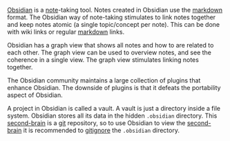 [Obsidian](https://obsidian.md/) is a [note](note.md)-taking tool.
Notes created in Obsidian use the [markdown](markdown.md) format.
The Obsidian way of note-taking stimulates to link notes together and keep notes atomic (a single topic/concept per note).
This can be done with wiki links or regular [markdown](markdown.md) links.

Obsidian has a graph view that shows all notes and how to are related to each other.
The graph view can be used to overview notes, and see the coherence in a single view.
The graph view stimulates linking notes together.

The Obsidian community maintains a large collection of plugins that enhance Obsidian.
The downside of plugins is that it defeats the portability aspect of Obsidian.

A project in Obsidian is called a vault.
A vault is just a directory inside a file system.
Obsidian stores all its data in the hidden `.obsidian` directory.
This [second-brain](second-brain.md) is a [git](git.md) repository, so to use Obsidian to view the [second-brain](second-brain.md) it is recommended to [gitignore](gitignore.md) the `.obsidian` directory.
